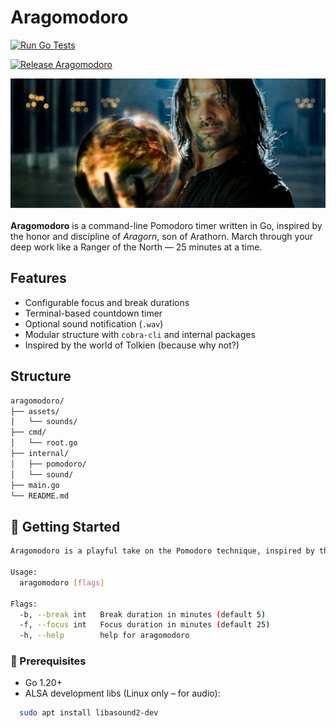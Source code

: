 # Aragomodoro

[![Run Go Tests](https://github.com/aureliomalheiros/Aragomodoro/actions/workflows/tests.yaml/badge.svg)](https://github.com/aureliomalheiros/Aragomodoro/actions/workflows/tests.yaml)

[![Release Aragomodoro](https://github.com/aureliomalheiros/Aragomodoro/actions/workflows/release.yaml/badge.svg)](https://github.com/aureliomalheiros/Aragomodoro/actions/workflows/release.yaml)

![Aragomodoro](assets/img/aragorn.png)

**Aragomodoro** is a command-line Pomodoro timer written in Go, inspired by the honor and discipline of *Aragorn*, son of Arathorn. March through your deep work like a Ranger of the North — 25 minutes at a time.

## Features

- Configurable focus and break durations
- Terminal-based countdown timer
- Optional sound notification (`.wav`)
- Modular structure with `cobra-cli` and internal packages
- Inspired by the world of Tolkien (because why not?)

## Structure

```bash
aragomodoro/
├── assets/           
│   └── sounds/
├── cmd/               
│   └── root.go
├── internal/          
│   ├── pomodoro/      
│   └── sound/         
├── main.go
└── README.md
```

## 🚀 Getting Started

```bash
Aragomodoro is a playful take on the Pomodoro technique, inspired by the spirit of Aragorn from The Lord of the Rings.

Usage:
  aragomodoro [flags]

Flags:
  -b, --break int   Break duration in minutes (default 5)
  -f, --focus int   Focus duration in minutes (default 25)
  -h, --help        help for aragomodoro
```

### 🔧 Prerequisites

- Go 1.20+
- ALSA development libs (Linux only – for audio):

```bash
  sudo apt install libasound2-dev
```
